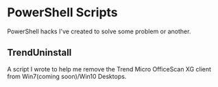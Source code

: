 # PowerShell Scripts
PowerShell hacks I've created to solve some problem or another.

## TrendUninstall
A script I wrote to help me remove the Trend Micro OfficeScan XG client from Win7(coming soon)/Win10 Desktops.
